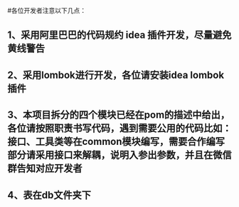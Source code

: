 #各位开发者注意以下几点：
## 1、采用阿里巴巴的代码规约 idea 插件开发，尽量避免黄线警告
## 2、采用lombok进行开发，各位请安装idea lombok插件
## 3、本项目拆分的四个模块已经在pom的描述中给出，各位请按照职责书写代码，遇到需要公用的代码比如：接口、工具类等在common模块编写，需要合作编写部分请采用接口来解耦，说明入参出参数，并且在微信群告知对应开发者
## 4、表在db文件夹下